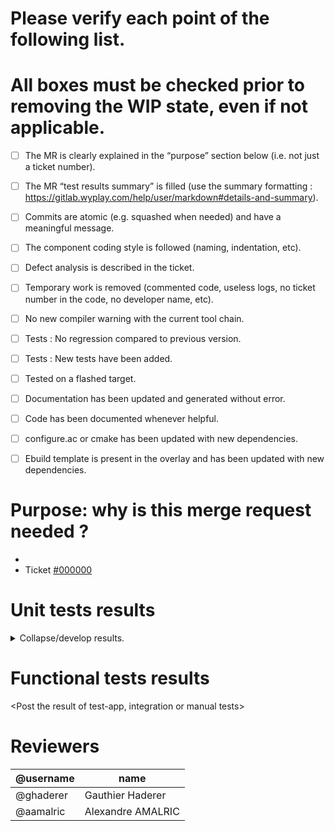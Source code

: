 # Please verify each point of the following list.
# All boxes must be checked prior to removing the WIP state, even if not applicable.

- [ ] The MR is clearly explained in the “purpose” section below (i.e. not just a ticket number).
- [ ] The MR “test results summary” is filled (use the summary formatting : https://gitlab.wyplay.com/help/user/markdown#details-and-summary).
- [ ] Commits are atomic (e.g. squashed when needed) and have a meaningful message.
- [ ] The component coding style is followed (naming, indentation, etc).
- [ ] Defect analysis is described in the ticket.
- [ ] Temporary work is removed (commented code, useless logs, no ticket number in the code, no developer name, etc).
- [ ] No new compiler warning with the current tool chain.
- [ ] Tests : No regression compared to previous version.
- [ ] Tests : New tests have been added.
- [ ] Tested on a flashed target.
- [ ] Documentation has been updated and generated without error.
- [ ] Code has been documented whenever helpful.
- [ ] configure.ac or cmake has been updated with new dependencies.
- [ ] Ebuild template is present in the overlay and has been updated with new dependencies.


# Purpose: why is this merge request needed ?

- <Add a comment here about your modification and update the link with your redmine ID>
- Ticket [#000000](https://projects.wyplay.com/issues/000000)

# Unit tests results

<details>
<summary>Collapse/develop results.</summary>
<pre><code>

********** PASTE RESULTS HERE ********** 

</code></pre>
</details>


# Functional tests results

<Post the result of test-app, integration or manual tests>

# Reviewers

| @username |       name        
|----------|-------------------
| @ghaderer | Gauthier Haderer  
| @aamalric | Alexandre AMALRIC 

